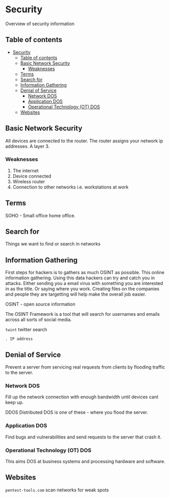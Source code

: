 # Security

Overview of security information

## Table of contents

- [Security](#security)
  - [Table of contents](#table-of-contents)
  - [Basic Network Security](#basic-network-security)
    - [Weaknesses](#weaknesses)
  - [Terms](#terms)
  - [Search for](#search-for)
  - [Information Gathering](#information-gathering)
  - [Denial of Service](#denial-of-service)
    - [Network DOS](#network-dos)
    - [Application DOS](#application-dos)
    - [Operational Technology (OT) DOS](#operational-technology-ot-dos)
  - [Websites](#websites)

## Basic Network Security

All devices are connected to the router.
The router assigns your network ip addresses. A layer 3.

### Weaknesses

1. The internet
2. Device connected
3. Wireless router
4. Connection to other networks i.e. workstations at work

## Terms

SOHO - Small office home office.

## Search for

Things we want to find or search in networks

## Information Gathering

First steps for hackers is to gathers as much OSINT as possible.
This online information gathering.
Using this data hackers can try and catch you in attacks. Either sending you a email virus with something you are interested in as the title. Or saying where you work. Creating files on the companies and people they are targetting will help make the overall job easier.

OSINT - open source information

The OSINT Framework is a tool that will search for usernames and emails across all sorts of social media.

`twint` twitter search

`. IP address`

## Denial of Service

Prevent a server from servicing real requests from clients by flooding traffic to the server.

### Network DOS 

Fill up the network connection with enough bandwidth until devices cant keep up.

DDOS Distributed DOS is one of these - where you flood the server.

### Application DOS

Find bugs and vulnerabilities and send requests to the server that crash it.

### Operational Technology (OT) DOS

This aims DOS at business systems and processing hardware and software. 


## Websites

`pentest-tools.com` scan networks for weak spots
